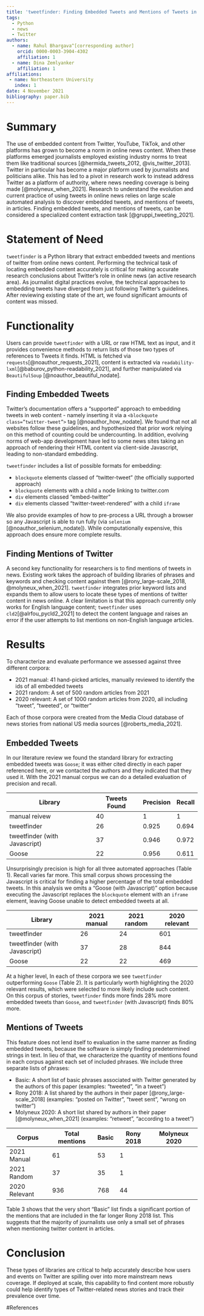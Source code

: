```yaml
---
title: 'tweetfinder: Finding Embedded Tweets and Mentions of Tweets in Online News with Python'
tags:
  - Python
  - news
  - Twitter
authors:
  - name: Rahul Bhargava^[corresponding author]
    orcid: 0000-0003-3904-4302
    affiliation: 1
  - name: Dina Zemlyanker
    affiliation: 1
affiliations:
 - name: Northeastern University
   index: 1
date: 4 November 2021
bibliography: paper.bib
---
```


# Summary

The use of embedded content from Twitter, YouTube, TikTok, and other platforms has grown to become a norm in online news content. When these platforms emerged journalists employed existing industry norms to treat them like traditional sources [@hermida_tweets_2012, @vis_twitter_2013]. Twitter in particular has become a major platform used by journalists and politicians alike. This has led to a pivot in research work to instead address Twitter as a platform of authority, where news needing coverage is being made [@molyneux_when_2021]. Research to understand the evolution and current practice of using tweets in online news relies on large scale automated analysis to discover embedded tweets, and mentions of tweets, in articles. Finding embedded tweets, and mentions of tweets, can be considered a specialized content extraction task [@gruppi_tweeting_2021].

# Statement of Need

`tweetfinder` is a Python library that extract embedded tweets and mentions of twitter from online news content. Performing the technical task of locating embedded content accurately is critical for making accurate research conclusions about Twitter’s role in online news (an active research area). As journalist digital practices evolve, the technical approaches to embedding tweets have diverged from just following Twitter’s guidelines. After reviewing existing state of the art, we found significant amounts of content was missed.

# Functionality

Users can provide `tweetfinder` with a URL or raw HTML text as input, and it provides convenience methods to return lists of those two types of references to Tweets it finds. HTML is fetched via `requests`[@noauthor_requests_2021], content is extracted via `readability-lxml`[@baburov_python-readability_2021], and further manipulated via `BeautifulSoup` [@noauthor_beautiful_nodate].

## Finding Embedded Tweets

Twitter’s documentation offers a “supported” approach to embedding tweets in web content - namely inserting it via a `<blockquote class=”twitter-tweet”>` tag [@noauthor_how_nodate]. We found that not all websites follow these guidelines, and hypothesized that prior work relying on this method of counting could be undercounting. In addition, evolving norms of web-app development have led to some news sites taking an approach of rendering their HTML content via client-side Javascript, leading to non-standard embedding.

`tweetfinder` includes a list of possible formats for embedding:
 * `blockquote` elements classed of “twitter-tweet” (the officially supported approach)
 * `blockquote` elements with a child `a` node linking to twitter.com
 * `div` elements classed “embed-twitter”
 * `div` elements classed “twitter-tweet-rendered” with a child `iframe`

We also provide examples of how to pre-process a URL through a browser so any Javascript is able to run fully (via `selenium` [@noauthor_selenium_nodate]). While computationally expensive, this approach does ensure more complete results.

## Finding Mentions of Twitter

A second key functionality for researchers is to find mentions of tweets in news. Existing work takes the approach of building libraries of phrases and keywords and checking content against them [@rony_large-scale_2018, @molyneux_when_2021]. `tweetfinder` integrates prior keyword lists and expands them to allow users to locate these types of mentions of twitter content in news online. A clear limitation is that this approach currently only works for English language content; `tweetfinder` uses `cld2`[@alrfou_pycld2_2021] to detect the content language and raises an error if the user attempts to list mentions on non-English language articles.

# Results

To characterize and evaluate performance we assessed against three different corpora:
 * 2021 manual: 41 hand-picked articles, manually reviewed to identify the ids of all embedded tweets
 * 2021 random: A set of 500 random articles from 2021
 * 2020 relevant: A set of 1000 random articles from 2020, all including “tweet”, “tweeted”, or “twitter”

Each of those corpora were created from the Media Cloud database of news stories from national US media sources [@roberts_media_2021].

## Embedded Tweets

In our literature review we found the standard library for extracting embedded tweets was `Goose`; it was either cited directly in each paper referenced here, or we contacted the authors and they indicated that they used it. With the 2021 manual corpus we can do a detailed evaluation of precision and recall.

| Library | Tweets Found | Precision | Recall |
| --- | --- | --- | --- |
| manual reivew | 40 | 1 | 1 |
| tweetfinder | 26 | 0.925 | 0.694 |
| tweetfinder (with Javascript) | 37 | 0.946 | 0.972 |
| Goose | 22 | 0.956 | 0.611 |

Unsurprisingly precision is high for all three automated approaches (Table 1). Recall varies far more. This small corpus shows processing the Javascript is critical for finding a higher percentage of the total embedded tweets. In this analysis we omits a “Goose (with Javascript)” option because executing the Javascript replaces the `blockquote` element with an `iframe` element, leaving Goose unable to detect embedded tweets at all.

| Library | 2021 manual | 2021 random | 2020 relevant |
| --- | --- | --- | --- |
| tweetfinder | 26 | 24 | 601 |
| tweetfinder (with Javascript) | 37 | 28 | 844 |
| Goose | 22 | 22 | 469 |

At a higher level, In each of these corpora we see `tweetfinder` outperforming `Goose` (Table 2). It is particularly worth highlighting the 2020 relevant results, which were selected to more likely include such content. On this corpus of stories, `tweetfinder` finds more finds 28% more embedded tweets than `Goose`, and `tweetfinder` (with Javascript) finds 80% more.

## Mentions of Tweets

This feature does not lend itself to evaluation in the same manner as finding embedded tweets, because the software is simply finding predetermined strings in text. In lieu of that, we characterize the quantity of mentions found in each corpus against each set of included phrases. We include three separate lists of phrases:
 * Basic: A short list of basic phrases associated with Twitter generated by the authors of this paper (examples: “tweeted”, “in a tweet”)
 * Rony 2018: A list shared by the authors in their paper [@rony_large-scale_2018] (examples: “posted on Twitter”, “tweet sent”, “wrong on twitter”)
 * Molyneux 2020: A short list shared by authors in their paper [@molyneux_when_2021] (examples: “retweet”, “according to a tweet”)


 | Corpus | Total mentions | Basic | Rony 2018 | Molyneux 2020 |
 | --- | --- | --- | --- | --- |
 | 2021 Manual | 61 | 53 | 1 |
 | 2021 Random | 37 | 35 | 1 |
 | 2020 Relevant | 936 | 768 | 44 |

Table 3 shows that the very short “Basic” list finds a significant portion of the mentions that are included in the far longer Rony 2018 list. This suggests that the majority of journalists use only a small set of phrases when mentioning twitter content in articles.

# Conclusion

These types of libraries are critical to help accurately describe how users and events on Twitter are spilling over into more mainstream news coverage. If deployed at scale, this capability to find content more robustly could help identify types of Twitter-related news stories and track their prevalence over time.

#References
